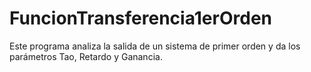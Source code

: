 # FuncionTransferencia1erOrden

Este programa analiza la salida de un sistema de primer orden y da los parámetros Tao, Retardo y Ganancia.
